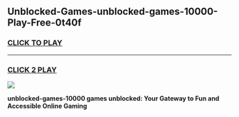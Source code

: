 
## Unblocked-Games-unblocked-games-10000-Play-Free-0t40f
<h3>
<a href="https://premium76.site?title=unblocked-games-10000&ref=10A">CLICK TO PLAY</a></h3>
<hr>

<h3>
<a href="https://premium76.site?title=unblocked-games-10000&ref=10A">CLICK 2 PLAY</a>
  
</h3>

<a href="https://premium76.site?title=unblocked-games-10000&ref=10A"><img src="https://clearcache.store/games.png"></a>


**unblocked-games-10000 games unblocked: Your Gateway to Fun and Accessible Online Gaming**
